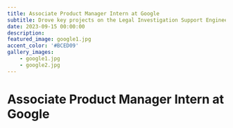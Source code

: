 ```yaml
---
title: Associate Product Manager Intern at Google
subtitle: Drove key projects on the Legal Investigation Support Engineering Team at Google.
date: 2023-09-15 00:00:00
description: 
featured_image: google1.jpg
accent_color: '#BCED09'
gallery_images:
    - google1.jpg
    - google2.jpg
---
```

# Associate Product Manager Intern at Google

